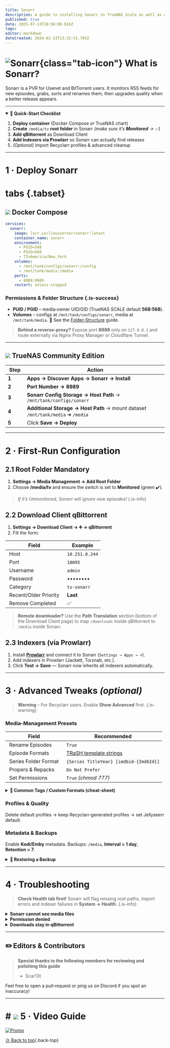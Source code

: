 ```yaml
---
title: Sonarr
description: A guide to installing Sonarr in TrueNAS Scale as well as docker via compose
published: true
date: 2025-07-13T20:58:00.816Z
tags: 
editor: markdown
dateCreated: 2024-02-23T13:32:51.765Z
---
```


# ![Sonarr](/sonarr.png){class="tab-icon"} What is Sonarr?

Sonarr is a PVR for Usenet and BitTorrent users. It monitors RSS feeds for new episodes, grabs, sorts and renames them, then upgrades quality when a better release appears.

---

<details class="quickstart" open>
<summary><strong>🚀 Quick‑Start Checklist</strong></summary>

1. **Deploy container** (Docker Compose *or* TrueNAS chart)
2. **Create** `/media/tv` **root folder** in Sonarr *(make sure it’s **Monitored** → ✅)*
3. **Add qBittorrent** as Download Client
4. **Add Indexers via Prowlarr** so Sonarr can actually find releases
5. *(Optional)* Import Recyclarr profiles & advanced cleanup

</details>

---

# 1 · Deploy Sonarr

# tabs {.tabset}

## <img src="/docker.png" class="tab-icon"> Docker Compose

```yaml
services:
  sonarr:
    image: lscr.io/linuxserver/sonarr:latest
    container_name: sonarr
    environment:
      - PUID=568
      - PGID=568
      - TZ=America/New_York
    volumes:
      - /mnt/tank/configs/sonarr:/config
      - /mnt/tank/media:/media
    ports:
      - 8989:8989
    restart: unless-stopped
```

### Permissions & Folder Structure {.is-success}

* **PUID / PGID** – media‑owner UID/GID (TrueNAS SCALE default **568:568**).
* **Volumes** – configs at `/mnt/tank/configs/sonarr`, media at `/mnt/tank/media`.
  📌 See the [Folder‑Structure](/Folder-Structure) guide.

> **Behind a reverse‑proxy?** Expose port **8989** only on `127.0.0.1` and route externally via Nginx Proxy Manager or Cloudflare Tunnel.

---

## <img src="/truenas.png" class="tab-icon"> TrueNAS Community Edition

|  Step  |  Action                                                                         |
| ------ | ------------------------------------------------------------------------------- |
| **1**  | **Apps → Discover Apps → Sonarr → Install**                                     |
| **2**  | **Port Number → 8989**                                                          |
| **3**  | **Sonarr Config Storage → Host Path** → `/mnt/tank/configs/sonarr`              |
| **4**  | **Additional Storage → Host Path** → mount dataset `/mnt/tank/media` ➜ `/media` |
| **5**  | Click **Save → Deploy**                                                         |

---

# 2 · First‑Run Configuration

## 2.1 Root Folder  <span class="chip">Mandatory</span>

1. **Settings → Media Management → Add Root Folder**
2. Choose **/media/tv** and ensure the switch is set to **Monitored** (green ✔️).

> *If it’s Unmonitored, Sonarr will ignore new episodes!* {.is-info}

## 2.2 Download Client  <span class="chip">qBittorrent</span>

1. **Settings → Download Client → ➕ → qBittorrent**
2. Fill the form:

|  Field                  |  Example        |
| ----------------------- | --------------- |
|  Host                   |  `10.251.0.244` |
|  Port                   |  `10095`        |
|  Username               |  `admin`        |
|  Password               |  ••••••••       |
|  Category               |  `tv-sonarr`    |
|  Recent/Older Priority  |  **Last**       |
|  Remove Completed       |  ✅             |

> **Remote downloader?** Use the **Path Translation** section (bottom of the Download Client page) to map `/downloads` inside qBittorrent to `/media` inside Sonarr.

## 2.3 Indexers (via Prowlarr)

1. Install **[Prowlarr](/Prowlarr)** and connect it to Sonarr (`Settings → Apps → +`).
2. Add indexers in Prowlarr (Jackett, Torznab, etc.).
3. Click **Test → Save** — Sonarr now inherits all indexers automatically.

---

# 3 · Advanced Tweaks *(optional)*

> **Warning** – For Recyclarr users. Enable **Show Advanced** first. {.is-warning}

### Media‑Management Presets

|  Field                 |  Recommended                            |
| ---------------------- | --------------------------------------- |
|  Rename Episodes       |  `True`                                 |
|  Episode Formats       |  [TRaSH template strings](https://trash-guides.info/Sonarr/Sonarr-recommended-naming-scheme/#episode-format)                         |
|  Series Folder Format  |  `{Series TitleYear} [imdbid-{ImdbId}]` |
|  Propers & Repacks     |  `Do Not Prefer`                        |
|  Set Permissions       |  `True` *(chmod 777)*                   |

<details><summary><strong>📑 Common Tags / Custom Formats (cheat‑sheet)</strong></summary>

|  Tag          |  Purpose                    |
| ------------- | --------------------------- |
|  x265 / HEVC  |  Prefer modern video codec  |
|  HDR10 / DV   |  Force HDR releases         |
|  Atmos        |  Require Dolby Atmos audio  |
|  Anime        |  Anime‑specific profiles    |

Copy these into **Settings → Profiles → Custom Formats**.

</details>

### Profiles & Quality

Delete default profiles → keep Recyclarr‑generated profiles → set Jellyseerr default.

### Metadata & Backups

Enable **Kodi/Emby** metadata.
Backups: `/media`, **Interval = 1 day**, **Retention = 7**.

<details><summary><strong>🔄 Restoring&nbsp;a&nbsp;Backup</strong></summary>

| Step  | Action                                                                                           |
| ----- | ------------------------------------------------------------------------------------------------ |
| **1** | Stop the Sonarr container / chart                                                                |
| **2** | Copy the latest `*.zip` from `/media/Backups` to your config folder (`/mnt/tank/configs/sonarr`) |
| **3** | In Sonarr: **System → Backup → Restore** → choose the file you just copied                       |
| **4** | Restart Sonarr when prompted and verify your settings/series are back                            |

</details>

---

# 4 · Troubleshooting

> **Check Health tab first!** Sonarr will flag missing root paths, import errors and indexer failures in **System → Health**. {.is-info}

<details><summary><strong>Sonarr cannot see media files</strong></summary>

```bash
ls -lah /mnt/tank/media/tv
chown -R 568:568 /mnt/tank/media/tv
```

</details>

<details><summary><strong>Permission denied</strong></summary>

```bash
chmod -R 770 /mnt/tank/media/tv
```

</details>

<details><summary><strong>Downloads stay in qBittorrent</strong></summary>

* Verify **Download Client Path Mapping** matches container paths.
* Confirm Sonarr can access the completed-downloads directory.

</details>

---

## ✏️ Editors & Contributors

> **Special thanks to the following members for reviewing and polishing this guide**
> - Scar13t

Feel free to open a pull‑request or ping us on Discord if you spot an inaccuracy!

---

#  # <img src="/patreon-light.png" class="tab-icon"> 5 · Video Guide 

[![Promo](/2025-03-24-advanced-media-management-with-s-promo-card.png)](https://www.patreon.com/posts/advanced-media-124639393)

[⇧ Back to top](#what-is-sonarr){.back-top}
